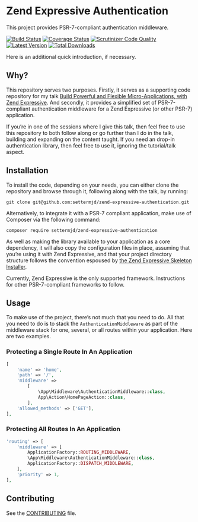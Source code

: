 # Zend Expressive Authentication

This project provides PSR-7-compliant authentication middleware.

[![Build Status](https://img.shields.io/travis/PHP-DI/PHP-DI/master.svg?style=flat-square)](https://travis-ci.org/PHP-DI/PHP-DI)
[![Coverage Status](https://img.shields.io/coveralls/PHP-DI/PHP-DI/master.svg?style=flat-square)](https://coveralls.io/r/PHP-DI/PHP-DI?branch=master)
[![Scrutinizer Code Quality](https://img.shields.io/scrutinizer/g/PHP-DI/PHP-DI.svg?style=flat-square)](https://scrutinizer-ci.com/g/PHP-DI/PHP-DI/?branch=master)
[![Latest Version](https://img.shields.io/github/release/PHP-DI/PHP-DI.svg?style=flat-square)](https://packagist.org/packages/PHP-DI/php-di)
[![Total Downloads](https://img.shields.io/packagist/dt/PHP-DI/PHP-DI.svg?style=flat-square)](https://packagist.org/packages/PHP-DI/php-di)

Here is an additional quick introduction, if necessary.

## Why?

This repository serves two purposes. Firstly, it serves as a supporting code repository for my talk [Build Powerful and Flexible Micro-Applications, with Zend Expressive](https://goo.gl/5Bysd2). And secondly, it provides a simplified set of PSR-7-compliant authentication middleware for a Zend Expressive (or other PSR-7) application.

If you’re in one of the sessions where I give this talk, then feel free to use this repository to both follow along or go further than I do in the talk, building and expanding on the content taught. If you need an drop-in authentication library, then feel free to use it, ignoring the tutorial/talk aspect.

## Installation

To install the code, depending on your needs, you can either clone the repository and browse through it, following along with the talk, by running:

```
git clone git@github.com:settermjd/zend-expressive-authentication.git
```

Alternatively, to integrate it with a PSR-7 compliant application, make use of Composer via the following command:

```
composer require settermjd/zend-expressive-authentication
```

As well as making the library available to your application as a core dependency, it will also copy the configuration files in place, assuming that you’re using it with Zend Expressive, and that your project directory structure follows the convention espoused by [the Zend Expressive Skeleton Installer](http://masterzendframework.com/...).

Currently, Zend Expressive is the only supported framework. Instructions for other PSR-7-compliant frameworks to follow.

## Usage

To make use of the project, there’s not much that you need to do. All that you need to do is to stack the `AuthenticationMiddleware` as part of the middleware stack for one, several, or all routes within your application. Here are two examples.

### Protecting a Single Route In An Application

```php
[
    'name' => 'home',
    'path' => '/',
    'middleware' =>
        [
            \App\Middleware\AuthenticationMiddleware::class,
            App\Action\HomePageAction::class,
        ],
    'allowed_methods' => ['GET'],
],
```

### Protecting All Routes In An Application

```php
'routing' => [
    'middleware' => [
        ApplicationFactory::ROUTING_MIDDLEWARE,
        \App\Middleware\AuthenticationMiddleware::class,
        ApplicationFactory::DISPATCH_MIDDLEWARE,
    ],
    'priority' => 1,
],
```

## Contributing

See the [CONTRIBUTING](CONTRIBUTING.md) file.

